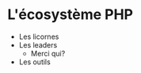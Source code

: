 # L'écosystème PHP

<!-- .slide: class="page-title" -->

* Les licornes
* Les leaders
	* Merci qui?
* Les outils

